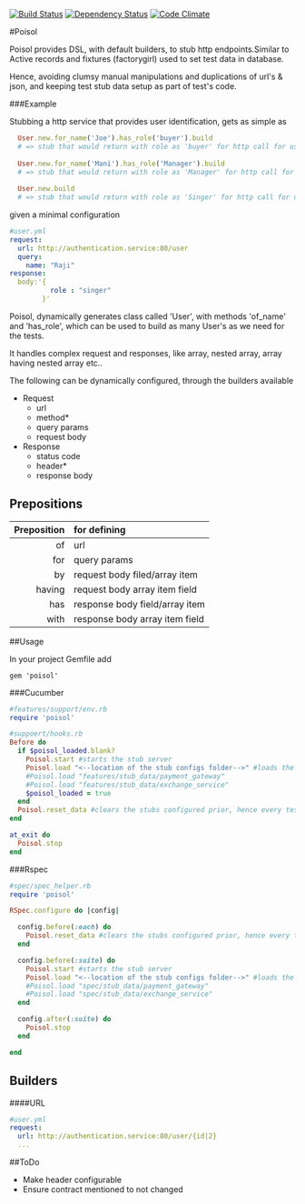 
[![Build Status](https://travis-ci.org/paramadeep/poisol.svg?branch=master)](https://travis-ci.org/paramadeep/poisol) [![Dependency Status](https://gemnasium.com/paramadeep/poisol.svg)](https://gemnasium.com/paramadeep/poisol) [![Code Climate](https://codeclimate.com/github/paramadeep/poisol/badges/gpa.svg)](https://codeclimate.com/github/paramadeep/poisol) 

#Poisol

Poisol provides DSL, with default builders, to stub http endpoints.Similar to Active records and fixtures (factorygirl) used to set test data in database. 

Hence, avoiding clumsy manual manipulations and duplications of url's & json, and keeping test stub data setup as part of test's code.

###Example

Stubbing a http service that provides user identification, gets as simple as 

```ruby
  User.new.for_name('Joe').has_role('buyer').build  
  # => stub that would return with role as 'buyer' for http call for user 'Joe'
  
  User.new.for_name('Mani').has_role('Manager').build 
  # => stub that would return with role as 'Manager' for http call for user 'Mani'
  
  User.new.build 
  # => stub that would return with role as 'Singer' for http call for user 'Raji'
```
given a minimal configuration

```yaml
#user.yml
request:
  url: http://authentication.service:80/user
  query: 
    name: "Raji"
response:
  body:'{
          role : "singer"
        }'
```
Poisol, dynamically generates class called 'User', with methods 'of_name' and 'has_role', which can be used to build as many User's as we need for the tests.

It handles complex request and responses, like array, nested array, array having nested array etc..

The following can be dynamically configured, through the builders available
- Request 
  - url
  - method*
  - query params
  - request body
- Response 
  - status code
  - header*
  - response body

## Prepositions

| Preposition | for defining                   |
| ----:       | :----                          |
| of          | url                            |
| for         | query params                   |
| by          | request body filed/array item  |
| having      | request body array item field  |
| has         | response body field/array item |
| with        | response body array item field |

##Usage

In your project Gemfile add

``` 
gem 'poisol'
```

###Cucumber

```ruby
#features/support/env.rb
require 'poisol'
```
```ruby
#suppoert/hooks.rb
Before do
  if $poisol_loaded.blank?
    Poisol.start #starts the stub server
    Poisol.load "<--location of the stub configs folder-->" #loads the configs as stub builders 
    #Poisol.load "features/stub_data/payment_gateway"
    #Poisol.load "features/stub_data/exchange_service"
    $poisol_loaded = true
  end
  Poisol.reset_data #clears the stubs configured prior, hence every test is independent
end

at_exit do
  Poisol.stop
end
```
###Rspec

```ruby
#spec/spec_helper.rb
require 'poisol'

RSpec.configure do |config|

  config.before(:each) do
    Poisol.reset_data #clears the stubs configured prior, hence every test is independent
  end

  config.before(:suite) do
    Poisol.start #starts the stub server
    Poisol.load "<--location of the stub configs folder-->" #loads the configs as stub builders 
    #Poisol.load "spec/stub_data/payment_gateway"
    #Poisol.load "spec/stub_data/exchange_service"
  end

  config.after(:suite) do
    Poisol.stop
  end

end
```
## Builders
####URL  
  ```yml
  #user.yml
  request:
    url: http://authentication.service:80/user/{id|2}
    ...
```

##ToDo
* Make header configurable 
* Ensure contract mentioned to not changed
